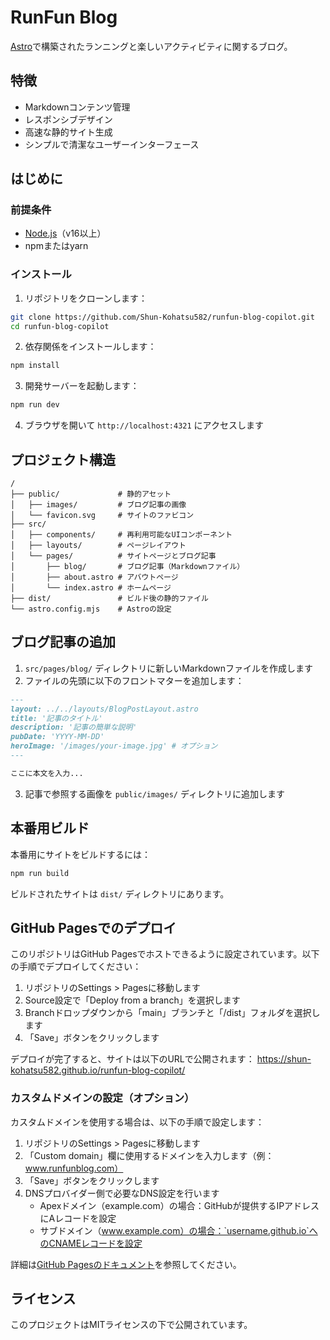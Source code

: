 # RunFun Blog

[Astro](https://astro.build)で構築されたランニングと楽しいアクティビティに関するブログ。

## 特徴

- Markdownコンテンツ管理
- レスポンシブデザイン
- 高速な静的サイト生成
- シンプルで清潔なユーザーインターフェース

## はじめに

### 前提条件

- [Node.js](https://nodejs.org/)（v16以上）
- npmまたはyarn

### インストール

1. リポジトリをクローンします：
```bash
git clone https://github.com/Shun-Kohatsu582/runfun-blog-copilot.git
cd runfun-blog-copilot
```

2. 依存関係をインストールします：
```bash
npm install
```

3. 開発サーバーを起動します：
```bash
npm run dev
```

4. ブラウザを開いて `http://localhost:4321` にアクセスします

## プロジェクト構造

```
/
├── public/             # 静的アセット
│   ├── images/         # ブログ記事の画像
│   └── favicon.svg     # サイトのファビコン
├── src/
│   ├── components/     # 再利用可能なUIコンポーネント
│   ├── layouts/        # ページレイアウト
│   └── pages/          # サイトページとブログ記事
│       ├── blog/       # ブログ記事（Markdownファイル）
│       ├── about.astro # アバウトページ
│       └── index.astro # ホームページ
├── dist/               # ビルド後の静的ファイル
└── astro.config.mjs    # Astroの設定
```

## ブログ記事の追加

1. `src/pages/blog/` ディレクトリに新しいMarkdownファイルを作成します
2. ファイルの先頭に以下のフロントマターを追加します：

```md
---
layout: ../../layouts/BlogPostLayout.astro
title: '記事のタイトル'
description: '記事の簡単な説明'
pubDate: 'YYYY-MM-DD'
heroImage: '/images/your-image.jpg' # オプション
---

ここに本文を入力...
```

3. 記事で参照する画像を `public/images/` ディレクトリに追加します

## 本番用ビルド

本番用にサイトをビルドするには：

```bash
npm run build
```

ビルドされたサイトは `dist/` ディレクトリにあります。

## GitHub Pagesでのデプロイ

このリポジトリはGitHub Pagesでホストできるように設定されています。以下の手順でデプロイしてください：

1. リポジトリのSettings > Pagesに移動します
2. Source設定で「Deploy from a branch」を選択します
3. Branchドロップダウンから「main」ブランチと「/dist」フォルダを選択します
4. 「Save」ボタンをクリックします

デプロイが完了すると、サイトは以下のURLで公開されます：
https://shun-kohatsu582.github.io/runfun-blog-copilot/

### カスタムドメインの設定（オプション）

カスタムドメインを使用する場合は、以下の手順で設定します：

1. リポジトリのSettings > Pagesに移動します
2. 「Custom domain」欄に使用するドメインを入力します（例：www.runfunblog.com）
3. 「Save」ボタンをクリックします
4. DNSプロバイダー側で必要なDNS設定を行います
   - Apexドメイン（example.com）の場合：GitHubが提供するIPアドレスにAレコードを設定
   - サブドメイン（www.example.com）の場合：`username.github.io`へのCNAMEレコードを設定

詳細は[GitHub Pagesのドキュメント](https://docs.github.com/ja/pages/configuring-a-custom-domain-for-your-github-pages-site)を参照してください。

## ライセンス

このプロジェクトはMITライセンスの下で公開されています。
